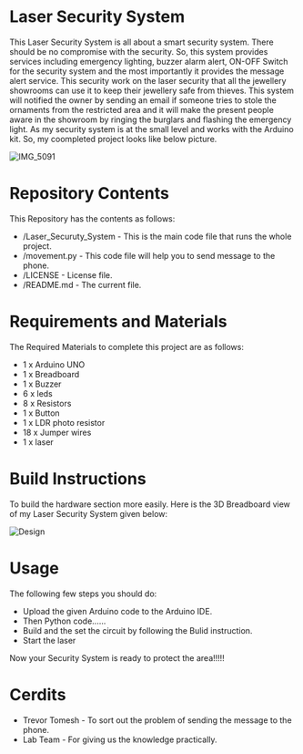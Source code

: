 # Laser Security System

This Laser Security System is all about a smart security system. There should be no compromise with the security. So, this system provides services including emergency lighting, buzzer alarm alert, ON-OFF Switch for the security system and the most importantly it provides the message alert service. This security work on the laser security that all the jewellery showrooms can use it to keep their jewellery safe from thieves. This system will notified the owner by sending an email if someone tries to stole the ornaments from the restricted area and it will make the present people aware in the showroom by ringing the burglars and flashing the emergency light. As my security system is at the small level and works with the Arduino kit. So, my coompleted project looks like below picture.

 ![IMG_5091](https://user-images.githubusercontent.com/72901112/101557238-34d77800-3982-11eb-94bc-a2d108b4cc91.jpg)

# Repository Contents

 This Repository has the contents as follows:

* /Laser_Securuty_System - This is the main code file that runs the whole project.
* /movement.py - This code file will help you to send message to the phone.
* /LICENSE - License file.
* /README.md - The current file.

# Requirements and Materials

 The Required Materials to complete this project are as follows:

* 1 x Arduino UNO
* 1 x Breadboard
* 1 x Buzzer
* 6 x leds
* 8 x Resistors
* 1 x Button
* 1 x LDR photo resistor
* 18 x Jumper wires
* 1 x laser

# Build Instructions

To build the hardware section more easily. Here is the 3D Breadboard view of my Laser Security System given below:

 ![Design](https://user-images.githubusercontent.com/72901112/101562842-cd272a00-398d-11eb-9de5-a71a1e067ed8.png)


# Usage

The following few steps you should do:

* Upload the given Arduino code to the Arduino IDE.
* Then Python code......
* Build and the set the circuit by following the Bulid instruction.
* Start the laser

Now your Security System is ready to protect the area!!!!!

# Cerdits

* Trevor Tomesh - To sort out the problem of sending the message to the phone.
* Lab Team - For giving us the knowledge practically.

